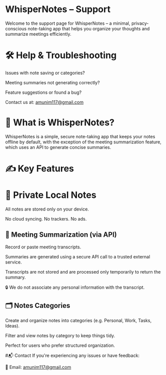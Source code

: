 # WhisperNotes – Support
Welcome to the support page for WhisperNotes – a minimal, privacy-conscious note-taking app that helps you organize your thoughts and summarize meetings efficiently.

# 🛠️ Help & Troubleshooting
Issues with note saving or categories?

Meeting summaries not generating correctly?

Feature suggestions or found a bug?

Contact us at: amunim117@gmail.com

# 🧠 What is WhisperNotes?
WhisperNotes is a simple, secure note-taking app that keeps your notes offline by default, with the exception of the meeting summarization feature, which uses an API to generate concise summaries.

# ✍️ Key Features
# 🔐 Private Local Notes
All notes are stored only on your device.

No cloud syncing. No trackers. No ads.

## 📝 Meeting Summarization (via API)
Record or paste meeting transcripts.

Summaries are generated using a secure API call to a trusted external service.

Transcripts are not stored and are processed only temporarily to return the summary.

🔒 We do not associate any personal information with the transcript.

## 🗂️ Notes Categories
Create and organize notes into categories (e.g. Personal, Work, Tasks, Ideas).

Filter and view notes by category to keep things tidy.

Perfect for users who prefer structured organization.

#📬 Contact
If you're experiencing any issues or have feedback:

📧 Email: amunim117@gmail.com
